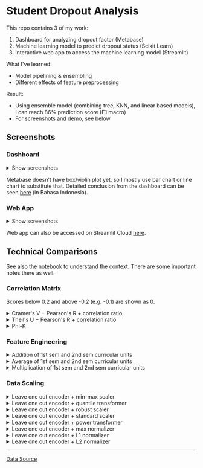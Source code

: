 # Student Dropout Analysis

This repo contains 3 of my work:
1. Dashboard for analyzing dropout factor (Metabase)
2. Machine learning model to predict dropout status (Scikit Learn)
3. Interactive web app to access the machine learning model (Streamlit)

What I've learned:
- Model pipelining & ensembling
- Different effects of feature preprocessing

Result:
- Using ensemble model (combining tree, KNN, and linear based models), I can reach 86% prediction score (F1 macro)
- For screenshots and demo, see below

## Screenshots

### Dashboard

<details>
    <summary>Show screenshots</summary>
    <p align="center">
        <img style="border: 1px solid black;" src="img/dashboard/dashboard_1.png"/>
        <img style="border: 1px solid black;" src="img/dashboard/dashboard_2.png"/>
        <img style="border: 1px solid black;" src="img/dashboard/dashboard_3.png"/>
        <img style="border: 1px solid black;" src="img/dashboard/dashboard_4.png"/>
    </p>
</details>

Metabase doesn't have box/violin plot yet, so I mostly use bar chart or line chart to substitute that. Detailed conclusion from the dashboard can be seen [here](dashboard/README.md) (in Bahasa Indonesia).

### Web App

<details>
    <summary>Show screenshots</summary>
    <p align="center">
        <img style="border: 1px solid white;" src="img/app/app_1.png"/>
        <img style="border: 1px solid white;" src="img/app/app_2.png"/>
    </p>
</details>

Web app can also be accessed on Streamlit Cloud [here](https://stud-evdgvjxrixagvawcczpydw.streamlit.app).

## Technical Comparisons

See also the [notebook](notebook.ipynb) to understand the context. There are some important notes there as well.

### Correlation Matrix

Scores below 0.2 and above -0.2 (e.g. -0.1) are shown as 0.

<details>
    <summary>Cramer's V + Pearson's R + correlation ratio</summary>
    <p align="center">
        <img style="border: 1px solid black;" src="img/misc/corr_matrix_cramer_mix.png"/>
    </p>
</details>

<details>
    <summary>Theil's U + Pearson's R + correlation ratio</summary>
    <p align="center">
        <img style="border: 1px solid black;" src="img/misc/corr_matrix_theil_mix.png"/>
    </p>
</details>

<details>
    <summary>Phi-K</summary>
    <p align="center">
        <img style="border: 1px solid black;" src="img/misc/corr_matrix_phik.png"/>
    </p>
</details>

### Feature Engineering

<details>
    <summary>Addition of 1st sem and 2nd sem curricular units</summary>
    <p align="center">
        <img style="border: 1px solid black;" src="img/misc/pca_loo_l2_add.png"/>
    </p>
</details>

<details>
    <summary>Average of 1st sem and 2nd sem curricular units</summary>
    <p align="center">
        <img style="border: 1px solid black;" src="img/misc/pca_loo_l2_avg.png"/>
    </p>
</details>

<details>
    <summary>Multiplication of 1st sem and 2nd sem curricular units</summary>
    <p align="center">
        <img style="border: 1px solid black;" src="img/misc/pca_loo_l2_mul.png"/>
    </p>
</details>

### Data Scaling

<details>
    <summary>Leave one out encoder + min-max scaler</summary>
    <p align="center">
        <img style="border: 1px solid black;" src="img/misc/pca_loo_minmax.png"/>
    </p>
</details>

<details>
    <summary>Leave one out encoder + quantile transformer</summary>
    <p align="center">
        <img style="border: 1px solid black;" src="img/misc/pca_loo_quant.png"/>
    </p>
</details>

<details>
    <summary>Leave one out encoder + robust scaler</summary>
    <p align="center">
        <img style="border: 1px solid black;" src="img/misc/pca_loo_robust.png"/>
    </p>
</details>

<details>
    <summary>Leave one out encoder + standard scaler</summary>
    <p align="center">
        <img style="border: 1px solid black;" src="img/misc/pca_loo_std.png"/>
    </p>
</details>

<details>
    <summary>Leave one out encoder + power transformer</summary>
    <p align="center">
        <img style="border: 1px solid black;" src="img/misc/pca_loo_pow.png"/>
    </p>
</details>

<details>
    <summary>Leave one out encoder + max normalizer</summary>
    <p align="center">
        <img style="border: 1px solid black;" src="img/misc/pca_loo_max.png"/>
    </p>
</details>

<details>
    <summary>Leave one out encoder + L1 normalizer</summary>
    <p align="center">
        <img style="border: 1px solid black;" src="img/misc/pca_loo_l1.png"/>
    </p>
</details>

<details>
    <summary>Leave one out encoder + L2 normalizer</summary>
    <p align="center">
        <img style="border: 1px solid black;" src="img/misc/pca_loo_l2_mul.png"/>
    </p>
</details>

---

[Data Source](data/README.md)